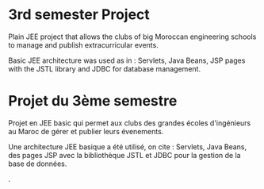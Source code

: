 # 3rd semester Project

Plain JEE project that allows the clubs of big Moroccan engineering schools to manage and publish extracurricular events.

Basic JEE architecture was used as in : Servlets, Java Beans, JSP pages with the JSTL library and JDBC for database management.

# Projet du 3ème semestre

Projet en JEE basic qui permet aux clubs des grandes écoles d'ingénieurs au Maroc de gérer et publier leurs évenements.

Une architecture JEE basique a été utilisé, on cite : Servlets, Java Beans, des pages JSP avec la bibliothèque JSTL et JDBC pour la gestion de la base de données.












.
